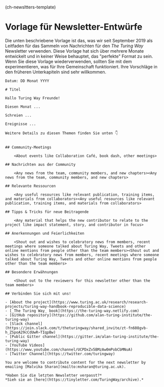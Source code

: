 (ch-newsltters-template)
# Vorlage für Newsletter-Entwürfe

Die unten beschriebene Vorlage ist das, was wir seit September 2019 als Leitfaden für das Sammeln von Nachrichten für den _The Turing Way_ Newsletter verwenden. Diese Vorlage hat sich über mehrere Monate entwickelt und in keiner Weise behauptet, das "perfekte" Format zu sein. Wenn Sie diese Vorlage wiederverwenden, sollten Sie mit dem experimentieren, was für Ihre Gemeinschaft funktioniert. Ihre Vorschläge in den früheren Unterkapiteln sind sehr willkommen.

```
Datum: DD Monat YYYY

# Titel

Hallo Turing Way Freunde!

Diesen Monat ...

Schreien ...

Ereignisse ...

Weitere Details zu diesen Themen finden Sie unten 👇


## Community-Meetings

    <About events like Collaboration Café, book dash, other meetings>

## Nachrichten aus der Community

    <Any news from the team, community members, and new chapters><Any news from the team, community members, and new chapters>

## Relevante Ressourcen

    <Any useful resources like relevant publication, training items, and materials from collaborators><Any useful resources like relevant publication, training items, and materials from collaborators>

## Tipps & Tricks für neue Beitragende

    <Any material that helps the new contributor to relate to the project like impact statement, story, and contributor in focus>

## Anerkennungen und Feierlichkeiten

    <Shout out and wishes to celebratory news from members, recent meetings where someone talked about Turing Way, Tweets and other online mentions from people other than the team members><Shout out and wishes to celebratory news from members, recent meetings where someone talked about Turing Way, Tweets and other online mentions from people other than the team members>

## Besondere Erwähnungen

    <Shout out to the reviewers for this newsletter other than the team members>

## Verbinden Sie sich mit uns!

- [About the project](https://www.turing.ac.uk/research/research-projects/turing-way-handbook-reproducible-data-science)
- [_The Turing Way_ book](https://the-turing-way.netlify.com)
- [GitHub repository](https://github.com/alan-turing-institute/the-turing-way)
- [Slack channel](https://join.slack.com/t/theturingway/shared_invite/zt-fn608gvb-h_ZSpoA29cCdUwR~TIqpBw)
- [Public Gitter channel](https://gitter.im/alan-turing-institute/the-turing-way)
- [YouTube Videos](https://www.youtube.com/channel/UCPDxZv5BMzAw0mPobCbMNuA)
- [Twitter Channel](https://twitter.com/turingway)

You are welcome to contribute content for the next newsletter by
emailing [Malvika Sharan](mailto:msharan@turing.ac.uk).

*Haben Sie die letzten Newsletter verpasst?*
*Sieh sie an [here](https://tinyletter.com/TuringWay/archive).*
```
